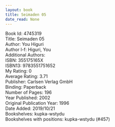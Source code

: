 ```yaml
---
layout: book
title: Seimaden 05
date_read: None
---
```


Book Id: 4745319<br />
Title: Seimaden 05<br />
Author: You Higuri<br />
Author l-f: Higuri, You<br />
Additional Authors: <br />
ISBN: 355175165X<br />
ISBN13: 9783551751652<br />
My Rating: 0<br />
Average Rating: 3.71<br />
Publisher: Carlsen Verlag GmbH<br />
Binding: Paperback<br />
Number of Pages: 196<br />
Year Published: 2002<br />
Original Publication Year: 1996<br />
Date Added: 2019/10/21<br />
Bookshelves: kupka-wstydu<br />
Bookshelves with positions: kupka-wstydu (#457)<br />

